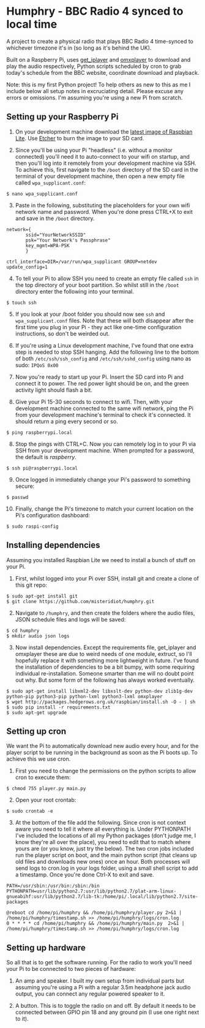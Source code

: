 # Humphry - BBC Radio 4 synced to local time

A project to create a physical radio that plays BBC Radio 4 time-synced to whichever timezone it's in (so long as it's behind the UK).

Built on a Raspberry Pi, uses [get_iplayer](https://github.com/get-iplayer/get_iplayer) and [omxplayer](https://github.com/popcornmix/omxplayer) to download and play the audio respectively, Python scripts scheduled by cron to grab today's schedule from the BBC website, coordinate download and playback.

Note: this is my first Python project! To help others as new to this as me I include below all setup notes in excruciating detail. Please excuse any errors or omissions. I'm assuming you're using a new Pi from scratch.

## Setting up your Raspberry Pi

1. On your development machine download the [latest image of Raspbian Lite](https://www.raspberrypi.org/downloads/raspbian/). Use [Etcher](https://www.balena.io/etcher/) to burn the image to your SD card.

2. Since you'll be using your Pi "headless" (i.e. without a monitor connected) you'll need it to auto-connect to your wifi on startup, and then you'll log into it remotely from your development machine via SSH. To achieve this, first navigate to the `/boot` directory of the SD card in the terminal of your development machine, then open a new empty file called `wpa_supplicant.conf`:

```
$ nano wpa_supplicant.conf
```

3. Paste in the following, substituting the placeholders for your own wifi network name and password. When you're done press CTRL+X to exit and save in the `/boot` directory.

```
network={
       ssid="YourNetworkSSID"
       psk="Your Network's Passphrase"
       key_mgmt=WPA-PSK
       }

ctrl_interface=DIR=/var/run/wpa_supplicant GROUP=netdev
update_config=1
```

4. To tell your Pi to allow SSH you need to create an empty file called `ssh` in the top directory of your boot partition. So whilst still in the `/boot` directory enter the following into your terminal.

```
$ touch ssh
```

5. If you look at your /boot folder you should now see `ssh` and `wpa_supplicant.conf` files. Note that these will both disappear after the first time you plug in your Pi - they act like one-time configuration instructions, so don't be weirded out.

6. If you're using a Linux development machine, I've found that one extra step is needed to stop SSH hanging. Add the following line to the bottom of both `/etc/ssh/ssh_config` and `/etc/ssh/sshd_config` using nano as sudo: `IPQoS 0x00`

7. Now you're ready to start up your Pi. Insert the SD card into Pi and connect it to power. The red power light should be on, and the green activity light should flash a bit.

8. Give your Pi 15-30 seconds to connect to wifi. Then, with your development machine connected to the same wifi network, ping the Pi from your development machine's terminal to check it's connected. It should return a ping every second or so.

```
$ ping raspberrypi.local
```

8. Stop the pings with CTRL+C. Now you can remotely log in to your Pi via SSH from your development machine. When prompted for a password, the default is *raspberry*.

```
$ ssh pi@raspberrypi.local
```

9. Once logged in immediately change your Pi's password to something secure:

```
$ passwd
```

10. Finally, change the Pi's timezone to match your current location on the Pi's configuration dashboard:

```
$ sudo raspi-config
```

## Installing dependencies
Assuming you installed Raspbian Lite we need to install a bunch of stuff on your Pi.

1. First, whilst logged into your Pi over SSH, install git and create a clone of this git repo:

```
$ sudo apt-get install git
$ git clone https://github.com/misteridiot/humphry.git
```

2. Navigate to `/humphry`, and then create the folders where the audio files, JSON schedule files and logs will be saved:

```
$ cd humphry
$ mkdir audio json logs
```

3. Now install dependencies. Except the requirements file, get_iplayer and omxplayer these are due to weird needs of one module, extruct, so I'll hopefully replace it with something more lightweight in future. I've found the installation of dependencies to be a bit bumpy, with some requiring individual re-installation. Someone smarter than me will no doubt point out why. But some form of the following has always worked eventually.

```
$ sudo apt-get install libxml2-dev libxslt-dev python-dev zlib1g-dev python-pip python3-pip python-lxml python3-lxml omxplayer
$ wget http://packages.hedgerows.org.uk/raspbian/install.sh -O - | sh
$ sudo pip install -r requirements.txt
$ sudo apt-get upgrade
```

## Setting up cron
We want the Pi to automatically download new audio every hour, and for the player script to be running in the background as soon as the Pi boots up. To achieve this we use cron.

1. First you need to change the permissions on the python scripts to allow cron to execute them:

```
$ chmod 755 player.py main.py
```

2. Open your root crontab:

```
$ sudo crontab -e
```

3. At the bottom of the file add the following. Since cron is not context aware you need to tell it where all everything is. Under PYTHONPATH I've included the locations of all my Python packages (don't judge me, I know they're all over the place), you need to edit that to match where yours are (or you know, just try the below). The two cron jobs included run the player script on boot, and the main python script (that cleans up old files and downloads new ones) once an hour. Both processes will send logs to cron.log in your logs folder, using a small shell script to add a timestamp. Once you're done Ctrl-X to exit and save.

```
PATH=/usr/sbin:/usr/bin:/sbin:/bin
PYTHONPATH=usr/lib/python2.7:usr/lib/python2.7/plat-arm-linux-gnueabihf:usr/lib/python2.7/lib-tk:/home/pi/.local/lib/python2.7/site-packages

@reboot cd /home/pi/humphry && /home/pi/humphry/player.py 2>&1 | /home/pi/humphry/timestamp.sh >> /home/pi/humphry/logs/cron.log
0 * * * * cd /home/pi/humphry && /home/pi/humphry/main.py  2>&1 | /home/pi/humphry/timestamp.sh >> /home/pi/humphry/logs/cron.log
```

## Setting up hardware
So all that is to get the software running. For the radio to work you'll need your Pi to be connected to two pieces of hardware:

1. An amp and speaker. I built my own setup from individual parts but assuming you're using a Pi with a regular 3.5m headphone jack audio output, you can connect any regular powered speaker to it.

2. A button. This is to toggle the radio on and off. By default it needs to be connected between GPIO pin 18 and any ground pin (I use one right next to it).
